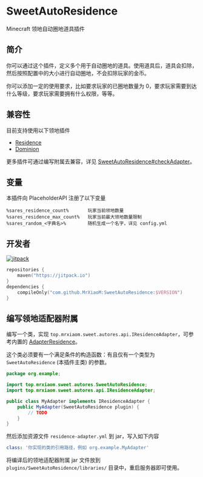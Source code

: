 # SweetAutoResidence

Minecraft 领地自动圈地道具插件

## 简介

你可以通过这个插件，定义多个用于自动圈地的道具。使用道具后，道具会扣除，然后按照配置中的大小进行自动圈地，不会扣除玩家的金币。

你可以添加一定的使用要求，比如要求玩家的已圈地数量为 0，要求玩家需要到达什么等级，要求玩家需要拥有什么权限，等等。

## 兼容性

目前支持使用以下领地插件
+ [Residence](https://www.spigotmc.org/resources/11480/)
+ [Dominion](https://www.minebbs.com/resources/7933/)

更多插件可通过编写附属去兼容，详见 [SweetAutoResidence#checkAdapter](src/main/java/top/mrxiaom/sweet/autores/SweetAutoResidence.java)。

## 变量

本插件向 PlaceholderAPI 注册了以下变量

```
%sares_residence_count%       玩家当前领地数量
%sares_residence_max_count%   玩家当前最大领地数量限制
%sares_random_<字典名>%        随机生成一个名字，详见 config.yml
```

## 开发者

[![jitpack](https://jitpack.io/v/MrXiaoM/SweetAutoResidence.svg)](https://jitpack.io/#MrXiaoM/SweetAutoResidence)
```kotlin
repositories {
    maven("https://jitpack.io")
}
dependencies {
    compileOnly("com.github.MrXiaoM:SweetAutoResidence:$VERSION")
}
```

## 编写领地适配器附属

编写一个类，实现 `top.mrxiaom.sweet.autores.api.IResidenceAdapter`，可参考内置的 [AdapterResidence](https://github.com/MrXiaoM/SweetAutoResidence/blob/main/src/main/java/top/mrxiaom/sweet/autores/impl/residence/AdapterResidence.java)。

这个类必须要有一个满足条件的构造函数：有且仅有一个类型为 `SweetAutoResidence` (本插件主类) 的参数。
```java
package org.example;

import top.mrxiaom.sweet.autores.SweetAutoResidence;
import top.mrxiaom.sweet.autores.api.IResidenceAdapter;

public class MyAdapter implements IResidenceAdapter {
    public MyAdapter(SweetAutoResidence plugin) {
        // TODO
    }
}
```

然后添加资源文件 `residence-adapter.yml` 到 jar，写入如下内容
```yaml
class: '你实现的类的引用路径，例如 org.example.MyAdapter'
```

将编译后的领地适配器附属 jar 文件放到 `plugins/SweetAutoResidence/libraries/` 目录中，重启服务器即可使用。
